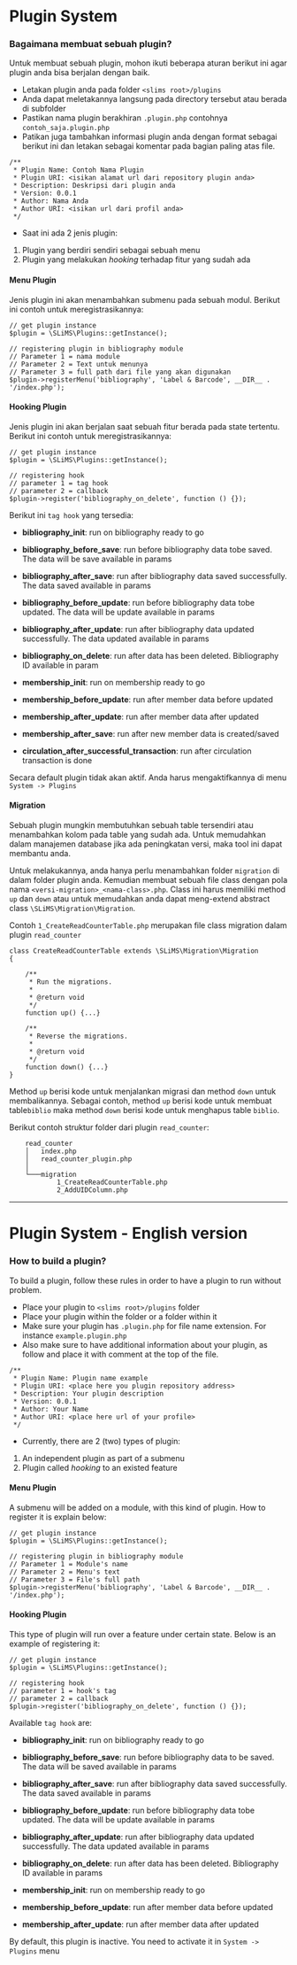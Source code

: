 # Plugin System

### Bagaimana membuat sebuah plugin?
Untuk membuat sebuah plugin, mohon ikuti beberapa aturan berikut ini agar plugin anda bisa berjalan dengan baik.

- Letakan plugin anda pada folder `<slims root>/plugins`
- Anda dapat meletakannya langsung pada directory tersebut atau berada di subfolder
- Pastikan nama plugin berakhiran `.plugin.php` contohnya `contoh_saja.plugin.php`
- Patikan juga tambahkan informasi plugin anda dengan format sebagai berikut ini dan letakan sebagai komentar pada bagian paling atas file.
```
/**
 * Plugin Name: Contoh Nama Plugin
 * Plugin URI: <isikan alamat url dari repository plugin anda>
 * Description: Deskripsi dari plugin anda
 * Version: 0.0.1
 * Author: Nama Anda
 * Author URI: <isikan url dari profil anda>
 */
```
- Saat ini ada 2 jenis plugin:
1. Plugin yang berdiri sendiri sebagai sebuah menu
2. Plugin yang melakukan _hooking_ terhadap fitur yang sudah ada

#### Menu Plugin
Jenis plugin ini akan menambahkan submenu pada sebuah modul.
Berikut ini contoh untuk meregistrasikannya:

```
// get plugin instance
$plugin = \SLiMS\Plugins::getInstance();

// registering plugin in bibliography module
// Parameter 1 = nama module
// Parameter 2 = Text untuk menunya
// Parameter 3 = full path dari file yang akan digunakan
$plugin->registerMenu('bibliography', 'Label & Barcode', __DIR__ . '/index.php');
```

#### Hooking Plugin
Jenis plugin ini akan berjalan saat sebuah fitur berada pada state tertentu.
Berikut ini contoh untuk meregistrasikannya:
```
// get plugin instance
$plugin = \SLiMS\Plugins::getInstance();

// registering hook
// parameter 1 = tag hook
// parameter 2 = callback
$plugin->register('bibliography_on_delete', function () {});
```
Berikut ini `tag hook` yang tersedia:

- **bibliography_init**: run on bibliography ready to go
- **bibliography_before_save**: run before bibliography data tobe saved. The data will be save available in params
- **bibliography_after_save**: run after bibliography data saved successfully. The data saved available in params
- **bibliography_before_update**: run before bibliography data tobe updated. The data will be update available in params
- **bibliography_after_update**: run after bibliography data updated successfully. The data updated available in params
- **bibliography_on_delete**: run after data has been deleted. Bibliography ID available in param

- **membership_init**: run on membership ready to go
- **membership_before_update**: run after member data before updated
- **membership_after_update**: run after member data after updated
- **membership_after_save**: run after new member data is created/saved

- **circulation_after_successful_transaction**: run after circulation transaction is done

Secara default plugin tidak akan aktif. Anda harus mengaktifkannya di menu `System -> Plugins`

#### Migration
Sebuah plugin mungkin membutuhkan sebuah table tersendiri atau menambahkan kolom pada table yang sudah ada.
Untuk memudahkan dalam manajemen database jika ada peningkatan versi, maka tool ini dapat membantu anda.

Untuk melakukannya, anda hanya perlu menambahkan folder `migration` di dalam folder plugin anda.
Kemudian membuat sebuah file class dengan pola nama `<versi-migration>_<nama-class>.php`. 
Class ini harus memiliki method `up` dan `down` atau untuk memudahkan anda dapat meng-extend abstract class `\SLiMS\Migration\Migration`.

Contoh `1_CreateReadCounterTable.php` merupakan file class migration dalam plugin `read_counter`
```
class CreateReadCounterTable extends \SLiMS\Migration\Migration
{

    /**
     * Run the migrations.
     *
     * @return void
     */
    function up() {...}

    /**
     * Reverse the migrations.
     *
     * @return void
     */
    function down() {...}
}
```

Method `up` berisi kode untuk menjalankan migrasi dan method `down` untuk membalikannya. Sebagai contoh, method `up` berisi
kode untuk membuat table`biblio` maka method `down` berisi kode untuk menghapus table `biblio`.

Berikut contoh struktur folder dari plugin `read_counter`:
```
    read_counter
    │   index.php
    │   read_counter_plugin.php
    │
    └───migration
            1_CreateReadCounterTable.php
            2_AddUIDColumn.php

```

-----------

# Plugin System - English version

### How to build a plugin?
To build a plugin, follow these rules in order to have a plugin to run without problem.

- Place your plugin to `<slims root>/plugins` folder
- Place your plugin within the folder or a folder within it
- Make sure your plugin has `.plugin.php` for file name extension. For instance `example.plugin.php`
- Also make sure to have additional information about your plugin, as follow and place it with comment at the top of the file.
```
/**
 * Plugin Name: Plugin name example
 * Plugin URI: <place here you plugin repository address>
 * Description: Your plugin description
 * Version: 0.0.1
 * Author: Your Name
 * Author URI: <place here url of your profile>
 */
```
- Currently, there are 2 (two) types of plugin:
1. An independent plugin as part of a submenu
2. Plugin called _hooking_ to an existed feature

#### Menu Plugin
A submenu will be added on a module, with this kind of plugin.
How to register it is explain below:

```
// get plugin instance
$plugin = \SLiMS\Plugins::getInstance();

// registering plugin in bibliography module
// Parameter 1 = Module's name
// Parameter 2 = Menu's text
// Parameter 3 = File's full path
$plugin->registerMenu('bibliography', 'Label & Barcode', __DIR__ . '/index.php');
```

#### Hooking Plugin
This type of plugin will run over a feature under certain state.
Below is an example of registering it:
```
// get plugin instance
$plugin = \SLiMS\Plugins::getInstance();

// registering hook
// parameter 1 = hook's tag
// parameter 2 = callback
$plugin->register('bibliography_on_delete', function () {});
```
Available `tag hook` are:

- **bibliography_init**: run on bibliography ready to go
- **bibliography_before_save**: run before bibliography data to be saved. The data will be saved available in params
- **bibliography_after_save**: run after bibliography data saved successfully. The data saved available in params
- **bibliography_before_update**: run before bibliography data tobe updated. The data will be update available in params
- **bibliography_after_update**: run after bibliography data updated successfully. The data updated available in params
- **bibliography_on_delete**: run after data has been deleted. Bibliography ID available in params

- **membership_init**: run on membership ready to go
- **membership_before_update**: run after member data before updated
- **membership_after_update**: run after member data after updated

By default, this plugin is inactive. You need to activate it in `System -> Plugins` menu

